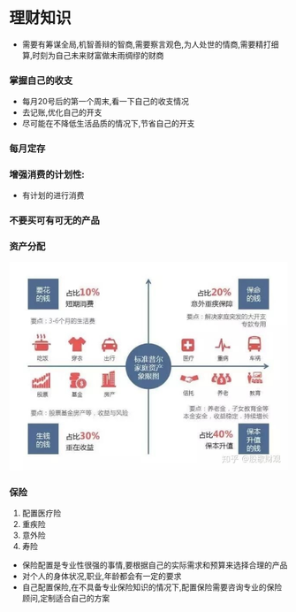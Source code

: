 # 理财知识
- 需要有筹谋全局,机智善辩的智商,需要察言观色,为人处世的情商,需要精打细算,时刻为自己未来财富做未雨绸缪的财商
### 掌握自己的收支
- 每月20号后的第一个周末,看一下自己的收支情况
- 去记账,优化自己的开支
- 尽可能在不降低生活品质的情况下,节省自己的开支
### 每月定存
### 增强消费的计划性:
- 有计划的进行消费
### 不要买可有可无的产品
### 资产分配
![资产分配](../resource/理财知识.png)
### 保险
1. 配置医疗险
2. 重疾险
3. 意外险
4. 寿险
- 保险配置是专业性很强的事情,要根据自己的实际需求和预算来选择合理的产品
- 对个人的身体状况,职业,年龄都会有一定的要求
- 自己配置保险,在不具备专业保险知识的情况下,配置保险需要咨询专业的保险顾问,定制适合自己的方案

